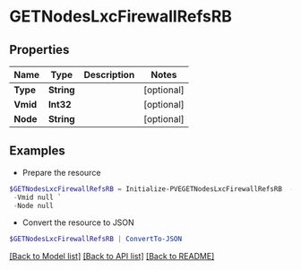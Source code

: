 # GETNodesLxcFirewallRefsRB
## Properties

Name | Type | Description | Notes
------------ | ------------- | ------------- | -------------
**Type** | **String** |  | [optional] 
**Vmid** | **Int32** |  | [optional] 
**Node** | **String** |  | [optional] 

## Examples

- Prepare the resource
```powershell
$GETNodesLxcFirewallRefsRB = Initialize-PVEGETNodesLxcFirewallRefsRB  -Type null `
 -Vmid null `
 -Node null
```

- Convert the resource to JSON
```powershell
$GETNodesLxcFirewallRefsRB | ConvertTo-JSON
```

[[Back to Model list]](../README.md#documentation-for-models) [[Back to API list]](../README.md#documentation-for-api-endpoints) [[Back to README]](../README.md)

